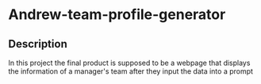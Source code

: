 # Andrew-team-profile-generator

## Description
In this project the final product is supposed to be a webpage that displays the information of a manager's team after they input the data into a prompt